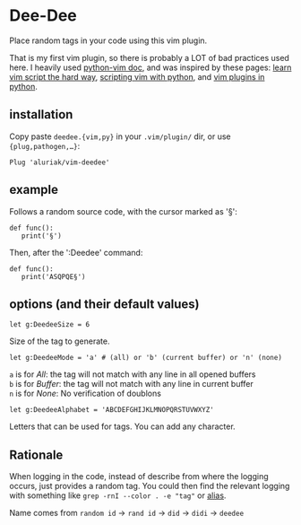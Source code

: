 # Dee-Dee
Place random tags in your code using this vim plugin.

That is my first vim plugin, so there is probably a LOT of bad practices used here.
I heavily used [python-vim doc](http://vimdoc.sourceforge.net/htmldoc/if_pyth.html#python-vim), and was inspired by these pages:
[learn vim script the hard way](http://learnvimscriptthehardway.stevelosh.com/chapters/43.html),
[scripting vim with python](http://orestis.gr/blog/2008/08/10/scripting-vim-with-python/), and
[vim plugins in python](http://www.terminally-incoherent.com/blog/2013/05/06/vriting-vim-plugins-in-python/).


## installation
Copy paste `deedee.{vim,py}` in your `.vim/plugin/` dir, or use `{plug,pathogen,…}`:

    Plug 'aluriak/vim-deedee'


## example
Follows a random source code, with the cursor marked as '§':

    def func():
       print('§')

Then, after the ':Deedee' command:


    def func():
       print('ASQPQE§')


## options (and their default values)

    let g:DeedeeSize = 6

Size of the tag to generate.

    let g:DeedeeMode = 'a' # (all) or 'b' (current buffer) or 'n' (none)

`a` is for *All*: the tag will not match with any line in all opened buffers  
`b` is for *Buffer*: the tag will not match with any line in current buffer  
`n` is for *None*: No verification of doublons  

    let g:DeedeeAlphabet = 'ABCDEFGHIJKLMNOPQRSTUVWXYZ'

Letters that can be used for tags. You can add any character.


## Rationale
When logging in the code, instead of describe from where the logging occurs, just provides a random tag.
You could then find the relevant logging with something like `grep -rnI --color . -e "tag"` or [alias](https://github.com/Aluriak/dotfiles/blob/master/functions.sh#L73).


Name comes from `random id` -> `rand id` -> `did` -> `didi` -> `deedee`
